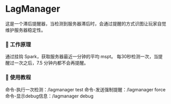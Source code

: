 # LagManager

这是一个滞后提醒器，当检测到服务器滞后时，会通过提醒的方式识图让玩家自觉维护服务器稳定性。

### 📐 工作原理

通过挂钩 Spark，获取服务器最近一分钟的平均 mspt。
每30秒检测一次，当提醒过一次之后，7.5 分钟内都不会再提醒。

### 📖 使用教程

命令-执行一次检测：/lagmanager test
命令-发送强制提醒：/lagmanager force
命令-显示debug信息：/lagmanager debug
